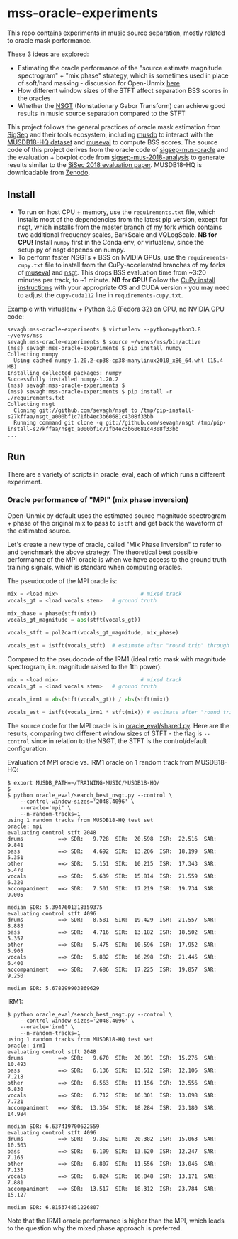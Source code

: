 # mss-oracle-experiments

This repo contains experiments in music source separation, mostly related to oracle mask performance.

These 3 ideas are explored:
* Estimating the oracle performance of the "source estimate magnitude spectrogram" + "mix phase" strategy, which is sometimes used in place of soft/hard masking - discussion for Open-Unmix [here](https://github.com/sigsep/open-unmix-pytorch/issues/83)
* How different window sizes of the STFT affect separation BSS scores in the oracles
* Whether the [NSGT](https://github.com/grrrr/nsgt) (Nonstationary Gabor Transform) can achieve good results in music source separation compared to the STFT

This project follows the general practices of oracle mask estimation from [SigSep](https://github.com/sigsep/) and their tools ecosystem, including [musdb](https://github.com/sigsep/sigsep-mus-db) to interact with the [MUSDB18-HQ dataset](https://sigsep.github.io/datasets/musdb.html) and [museval](https://github.com/sigsep/sigsep-mus-eval) to compute BSS scores. The source code of this project derives from the oracle code of [sigsep-mus-oracle](https://github.com/sigsep/sigsep-mus-oracle/) and the evaluation + boxplot code from [sigsep-mus-2018-analysis](https://github.com/sigsep/sigsep-mus-2018-analysis) to generate results similar to the [SiSec 2018 evaluation paper](https://arxiv.org/abs/1804.06267). MUSDB18-HQ is downloadable from [Zenodo](https://zenodo.org/record/3338373).

## Install

* To run on host CPU + memory, use the `requirements.txt` file, which installs most of the dependencies from the latest pip version, except for nsgt, which installs from the [master branch of my fork](https://github.com/sevagh/nsgt) which contains two additional frequency scales, BarkScale and VQLogScale. **NB for CPU!** Install `numpy` first in the Conda env, or virtualenv, since the setup.py of nsgt depends on numpy.
* To perform faster NSGTs + BSS on NVIDIA GPUs, use the `requirements-cupy.txt` file to install from the CuPy-accelerated branches of my forks of [museval](https://github.com/sevagh/sigsep-mus-eval) and [nsgt](https://github.com/sevagh/nsgt/tree/feat/cupy-accel). This drops BSS evaluation time from ~3:20 minutes per track, to ~1 minute. **NB for GPU!** Follow the [CuPy install instructions](https://github.com/cupy/cupy#installation) with your appropriate OS and CUDA version - you may need to adjust the `cupy-cuda112` line in `requirements-cupy.txt`.

Example with virtualenv + Python 3.8 (Fedora 32) on CPU, no NVIDIA GPU code:

```
sevagh:mss-oracle-experiments $ virtualenv --python=python3.8 ~/venvs/mss
sevagh:mss-oracle-experiments $ source ~/venvs/mss/bin/active
(mss) sevagh:mss-oracle-experiments $ pip install numpy
Collecting numpy
  Using cached numpy-1.20.2-cp38-cp38-manylinux2010_x86_64.whl (15.4 MB)
Installing collected packages: numpy
Successfully installed numpy-1.20.2
(mss) sevagh:mss-oracle-experiments $
(mss) sevagh:mss-oracle-experiments $ pip install -r ./requirements.txt
Collecting nsgt
  Cloning git://github.com/sevagh/nsgt to /tmp/pip-install-s27kffaa/nsgt_a000bf1c71fb4ec3b60681c4308f33bb
  Running command git clone -q git://github.com/sevagh/nsgt /tmp/pip-install-s27kffaa/nsgt_a000bf1c71fb4ec3b60681c4308f33bb
...
```

## Run

There are a variety of scripts in oracle_eval, each of which runs a different experiment.

### Oracle performance of "MPI" (mix phase inversion)

Open-Unmix by default uses the estimated source magnitude spectrogram + phase of the original mix to pass to `istft` and get back the waveform of the estimated source.

Let's create a new type of oracle, called "Mix Phase Inversion" to refer to and benchmark the above strategy. The theoretical best possible performance of the MPI oracle is when we have access to the ground truth training signals, which is standard when computing oracles.

The pseudocode of the MPI oracle is:
```python
mix = <load mix>                          # mixed track
vocals_gt = <load vocals stem>   # ground truth

mix_phase = phase(stft(mix))
vocals_gt_magnitude = abs(stft(vocals_gt))

vocals_stft = pol2cart(vocals_gt_magnitude, mix_phase)

vocals_est = istft(vocals_stft)  # estimate after "round trip" through phase inversion
```

Compared to the pseudocode of the IRM1 (ideal ratio mask with magnitude spectrogram, i.e. magnitude raised to the 1th power):

```python
mix = <load mix>                          # mixed track
vocals_gt = <load vocals stem>   # ground truth

vocals_irm1 = abs(stft(vocals_gt)) / abs(stft(mix))

vocals_est = istft(vocals_irm1 * stft(mix)) # estimate after "round trip" through soft mask
```

The source code for the MPI oracle is in [oracle_eval/shared.py](). Here are the results, comparing two different window sizes of STFT - the flag is `--control` since in relation to the NSGT, the STFT is the control/default configuration.

Evaluation of MPI oracle vs. IRM1 oracle on 1 random track from MUSDB18-HQ:
```
$ export MUSDB_PATH=~/TRAINING-MUSIC/MUSDB18-HQ/
$ 
$ python oracle_eval/search_best_nsgt.py --control \
    --control-window-sizes='2048,4096' \
    --oracle='mpi' \
    --n-random-tracks=1
using 1 random tracks from MUSDB18-HQ test set
oracle: mpi
evaluating control stft 2048
drums           ==> SDR:   9.728  SIR:  20.598  ISR:  22.516  SAR:   9.841
bass            ==> SDR:   4.692  SIR:  13.206  ISR:  18.199  SAR:   5.351
other           ==> SDR:   5.151  SIR:  10.215  ISR:  17.343  SAR:   5.470
vocals          ==> SDR:   5.639  SIR:  15.814  ISR:  21.559  SAR:   6.320
accompaniment   ==> SDR:   7.501  SIR:  17.219  ISR:  19.734  SAR:   9.005

median SDR: 5.3947601318359375
evaluating control stft 4096
drums           ==> SDR:   8.581  SIR:  19.429  ISR:  21.557  SAR:   8.883
bass            ==> SDR:   4.716  SIR:  13.182  ISR:  18.502  SAR:   5.357
other           ==> SDR:   5.475  SIR:  10.596  ISR:  17.952  SAR:   5.905
vocals          ==> SDR:   5.882  SIR:  16.298  ISR:  21.445  SAR:   6.400
accompaniment   ==> SDR:   7.686  SIR:  17.225  ISR:  19.857  SAR:   9.250

median SDR: 5.678299903869629
```

IRM1:
```
$ python oracle_eval/search_best_nsgt.py --control \
    --control-window-sizes='2048,4096' \
    --oracle='irm1' \
    --n-random-tracks=1
using 1 random tracks from MUSDB18-HQ test set
oracle: irm1
evaluating control stft 2048
drums           ==> SDR:   9.670  SIR:  20.991  ISR:  15.276  SAR:  10.493
bass            ==> SDR:   6.136  SIR:  13.512  ISR:  12.106  SAR:   7.218
other           ==> SDR:   6.563  SIR:  11.156  ISR:  12.556  SAR:   6.830
vocals          ==> SDR:   6.712  SIR:  16.301  ISR:  13.098  SAR:   7.721
accompaniment   ==> SDR:  13.364  SIR:  18.284  ISR:  23.180  SAR:  14.984

median SDR: 6.637419700622559
evaluating control stft 4096
drums           ==> SDR:   9.362  SIR:  20.382  ISR:  15.063  SAR:  10.503
bass            ==> SDR:   6.109  SIR:  13.620  ISR:  12.247  SAR:   7.165
other           ==> SDR:   6.807  SIR:  11.556  ISR:  13.046  SAR:   7.133
vocals          ==> SDR:   6.824  SIR:  16.848  ISR:  13.171  SAR:   7.881
accompaniment   ==> SDR:  13.517  SIR:  18.312  ISR:  23.784  SAR:  15.127

median SDR: 6.815374851226807
```

Note that the IRM1 oracle performance is higher than the MPI, which leads to the question why the mixed phase approach is preferred.
